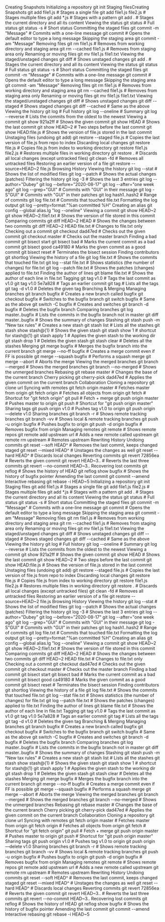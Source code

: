 Creating Snapshots
Initializing a repository
git init
Staging filesCreating Snapshots
git add file1.js # Stages a single file
git add file1.js file2.js # Stages multiple files
git add *.js # Stages with a pattern
git add . # Stages the current directory and all its content
Viewing the status
git status # Full status
git status -s # Short status
Committing the staged files
git commit -m "Message" # Commits with a one-line message
git commit # Opens the default editor to type a long message
Skipping the staging area
git commit -am "Message"
Removing files
git rm file1.js # Removes from working directory and staging area
git rm --cached file1.js # Removes from staging area only
Renaming or moving files
git mv file1.js file1.txt
Viewing the staged/unstaged changes
git diff # Shows unstaged changes
git add . # Stages the current directory and all its content
Viewing the status
git status # Full status
git status -s # Short status
Committing the staged files
git commit -m "Message" # Commits with a one-line message
git commit # Opens the default editor to type a long message
Skipping the staging area
git commit -am "Message"
Removing files
git rm file1.js # Removes from working directory and staging area
git rm --cached file1.js # Removes from staging area only
Renaming or moving files
git mv file1.js file1.txt
Viewing the staged/unstaged changes
git diff # Shows unstaged changes
git diff --staged # Shows staged changes
git diff --cached # Same as the above
Viewing the history
git log # Full history
git log --oneline # Summary
git log --reverse # Lists the commits from the oldest to the newest
Viewing a commit
git show 921a2ff # Shows the given commit
git show HEAD # Shows the last commit
git show HEAD~2 # Two steps before the last commit
git show HEAD:file.js # Shows the version of file.js stored in the last commit
Unstaging files (undoing git add)
git restore --staged file.js # Copies the last version of file.js from repo to index
Discarding local changes
git restore file.js # Copies file.js from index to working directory
git restore file1.js file2.js # Restores multiple files in working directory
git restore . # Discards all local changes (except untracked files)
git clean -fd # Removes all untracked files
Restoring an earlier version of a file
git restore --source=HEAD~2 file.js
Browsing History
Viewing the history
git log --stat # Shows the list of modified files
git log --patch # Shows the actual changes (patches)
Filtering the history
git log -3 # Shows the last 3 entries
git log --author="Dubey"
git log --before="2020-08-17"
git log --after="one week ago"
git log --grep="GUI" # Commits with "GUI" in their message
git log -S"GUI" # Commits with "GUI" in their patches
git log hash1..hash2 # Range of commits
git log file.txt # Commits that touched file.txt
Formatting the log output
git log --pretty=format:"%an committed %H"
Creating an alias
git config --global alias.lg "log --oneline"
Viewing a commit
git show HEAD~2
git show HEAD~2:file1.txt # Shows the version of file stored in this commit
Comparing commits
git diff HEAD~2 HEAD # Shows the changes between two commits
git diff HEAD~2 HEAD file.txt # Changes to file.txt only 
Checking out a commit
git checkout dad47ed # Checks out the given commit
git checkout master # Checks out the master branch
Finding a bad commit
git bisect start
git bisect bad # Marks the current commit as a bad commit
git bisect good ca49180 # Marks the given commit as a good commit
git bisect reset # Terminates the bisect session
Finding contributors
git shortlog
Viewing the history of a file
git log file.txt # Shows the commits that touched file.txt
git log --stat file.txt # Shows statistics (the number of changes) for file.txt
git log --patch file.txt # Shows the patches (changes) applied to file.txt
Finding the author of lines
git blame file.txt # Shows the author of each line in file.txt
Tagging
git tag v1.0 # Tags the last commit as v1.0
git tag v1.0 5e7a828 # Tags an earlier commit
git tag # Lists all the tags
git tag -d v1.0 # Deletes the given tag 
Branching & Merging
Managing branches
git branch bugfix # Creates a new branch called bugfix
git checkout bugfix # Switches to the bugfix branch
git switch bugfix # Same as the above
git switch -C bugfix # Creates and switches
git branch -d bugfix # Deletes the bugfix branch
Comparing branches
git log master..bugfix # Lists the commits in the bugfix branch not in master
git diff master..bugfix # Shows the summary of changes
Stashing
git stash push -m "New tax rules" # Creates a new stash
git stash list # Lists all the stashes
git stash show stash@{1} # Shows the given stash
git stash show 1 # shortcut for stash@{1}
git stash apply 1 # Applies the given stash to the working dir
git stash drop 1 # Deletes the given stash
git stash clear # Deletes all the stashes
Merging
git merge bugfix # Merges the bugfix branch into the current branch
git merge --no-ff bugfix # Creates a merge commit even if FF is possible
git merge --squash bugfix # Performs a squash merge
git merge --abort # Aborts the merge 
Viewing the merged branches
git branch --merged # Shows the merged branches
git branch --no-merged # Shows the unmerged branches
Rebasing
git rebase master # Changes the base of the current branch
Cherry picking
git cherry-pick dad47ed # Applies the given commit on the current branch 
Collaboration
Cloning a repository
git clone url
Syncing with remotes
git fetch origin master # Fetches master from origin
git fetch origin # Fetches all objects from origin
git fetch # Shortcut for "git fetch origin"
git pull # Fetch + merge
git push origin master # Pushes master to origin
git push # Shortcut for "git push origin master"
Sharing tags
git push origin v1.0 # Pushes tag v1.0 to origin
git push origin —delete v1.0
Sharing branches
git branch -r # Shows remote tracking branches
git branch -vv # Shows local & remote tracking branches
git push -u origin bugfix # Pushes bugfix to origin
git push -d origin bugfix # Removes bugfix from origin
Managing remotes
git remote # Shows remote repos
git remote add upstream url # Adds a new remote called upstream
git remote rm upstream # Remotes upstream 
Rewriting History
Undoing commits
git reset --soft HEAD^ # Removes the last commit, keeps changed staged
git reset --mixed HEAD^ # Unstages the changes as well
git reset --hard HEAD^ # Discards local changes
Reverting commits
git revert 72856ea # Reverts the given commit
git revert HEAD~3.. # Reverts the last three commits
git revert --no-commit HEAD~3..
Recovering lost commits
git reflog # Shows the history of HEAD
git reflog show bugfix # Shows the history of bugfix pointer
Amending the last commit
git commit --amend
Interactive rebasing
git rebase -i HEAD~5
Initializing a repository
git init
Staging files
git add file1.js # Stages a single file
git add file1.js file2.js # Stages multiple files
git add *.js # Stages with a pattern
git add . # Stages the current directory and all its content
Viewing the status
git status # Full status
git status -s # Short status
Committing the staged files
git commit -m "Message" # Commits with a one-line message
git commit # Opens the default editor to type a long message
Skipping the staging area
git commit -am "Message"
Removing files
git rm file1.js # Removes from working directory and staging area
git rm --cached file1.js # Removes from staging area only
Renaming or moving files
git mv file1.js file1.txt
Viewing the staged/unstaged changes
git diff # Shows unstaged changes
git diff --staged # Shows staged changes
git diff --cached # Same as the above
Viewing the history
git log # Full history
git log --oneline # Summary
git log --reverse # Lists the commits from the oldest to the newest
Viewing a commit
git show 921a2ff # Shows the given commit
git show HEAD # Shows the last commit
git show HEAD~2 # Two steps before the last commit
git show HEAD:file.js # Shows the version of file.js stored in the last commit
Unstaging files (undoing git add)
git restore --staged file.js # Copies the last version of file.js from repo to index
Discarding local changes
git restore file.js # Copies file.js from index to working directory
git restore file1.js file2.js # Restores multiple files in working directory
git restore . # Discards all local changes (except untracked files)
git clean -fd # Removes all untracked files
Restoring an earlier version of a file
git restore --source=HEAD~2 file.js
Browsing History
Viewing the history
git log --stat # Shows the list of modified files
git log --patch # Shows the actual changes (patches)
Filtering the history
git log -3 # Shows the last 3 entries
git log --author="Dubey"
git log --before="2020-08-17"
git log --after="one week ago"
git log --grep="GUI" # Commits with "GUI" in their message
git log -S"GUI" # Commits with "GUI" in their patches
git log hash1..hash2 # Range of commits
git log file.txt # Commits that touched file.txt
Formatting the log output
git log --pretty=format:"%an committed %H"
Creating an alias
git config --global alias.lg "log --oneline"
Viewing a commit
git show HEAD~2
git show HEAD~2:file1.txt # Shows the version of file stored in this commit
Comparing commits
git diff HEAD~2 HEAD # Shows the changes between two commits
git diff HEAD~2 HEAD file.txt # Changes to file.txt only 
Checking out a commit
git checkout dad47ed # Checks out the given commit
git checkout master # Checks out the master branch
Finding a bad commit
git bisect start
git bisect bad # Marks the current commit as a bad commit
git bisect good ca49180 # Marks the given commit as a good commit
git bisect reset # Terminates the bisect session
Finding contributors
git shortlog
Viewing the history of a file
git log file.txt # Shows the commits that touched file.txt
git log --stat file.txt # Shows statistics (the number of changes) for file.txt
git log --patch file.txt # Shows the patches (changes) applied to file.txt
Finding the author of lines
git blame file.txt # Shows the author of each line in file.txt
Tagging
git tag v1.0 # Tags the last commit as v1.0
git tag v1.0 5e7a828 # Tags an earlier commit
git tag # Lists all the tags
git tag -d v1.0 # Deletes the given tag 
Branching & Merging
Managing branches
git branch bugfix # Creates a new branch called bugfix
git checkout bugfix # Switches to the bugfix branch
git switch bugfix # Same as the above
git switch -C bugfix # Creates and switches
git branch -d bugfix # Deletes the bugfix branch
Comparing branches
git log master..bugfix # Lists the commits in the bugfix branch not in master
git diff master..bugfix # Shows the summary of changes
Stashing
git stash push -m "New tax rules" # Creates a new stash
git stash list # Lists all the stashes
git stash show stash@{1} # Shows the given stash
git stash show 1 # shortcut for stash@{1}
git stash apply 1 # Applies the given stash to the working dir
git stash drop 1 # Deletes the given stash
git stash clear # Deletes all the stashes
Merging
git merge bugfix # Merges the bugfix branch into the current branch
git merge --no-ff bugfix # Creates a merge commit even if FF is possible
git merge --squash bugfix # Performs a squash merge
git merge --abort # Aborts the merge 
Viewing the merged branches
git branch --merged # Shows the merged branches
git branch --no-merged # Shows the unmerged branches
Rebasing
git rebase master # Changes the base of the current branch
Cherry picking
git cherry-pick dad47ed # Applies the given commit on the current branch 
Collaboration
Cloning a repository
git clone url
Syncing with remotes
git fetch origin master # Fetches master from origin
git fetch origin # Fetches all objects from origin
git fetch # Shortcut for "git fetch origin"
git pull # Fetch + merge
git push origin master # Pushes master to origin
git push # Shortcut for "git push origin master"
Sharing tags
git push origin v1.0 # Pushes tag v1.0 to origin
git push origin —delete v1.0
Sharing branches
git branch -r # Shows remote tracking branches
git branch -vv # Shows local & remote tracking branches
git push -u origin bugfix # Pushes bugfix to origin
git push -d origin bugfix # Removes bugfix from origin
Managing remotes
git remote # Shows remote repos
git remote add upstream url # Adds a new remote called upstream
git remote rm upstream # Remotes upstream 
Rewriting History
Undoing commits
git reset --soft HEAD^ # Removes the last commit, keeps changed staged
git reset --mixed HEAD^ # Unstages the changes as well
git reset --hard HEAD^ # Discards local changes
Reverting commits
git revert 72856ea # Reverts the given commit
git revert HEAD~3.. # Reverts the last three commits
git revert --no-commit HEAD~3..
Recovering lost commits
git reflog # Shows the history of HEAD
git reflog show bugfix # Shows the history of bugfix pointer
Amending the last commit
git commit --amend
Interactive rebasing
git rebase -i HEAD~5